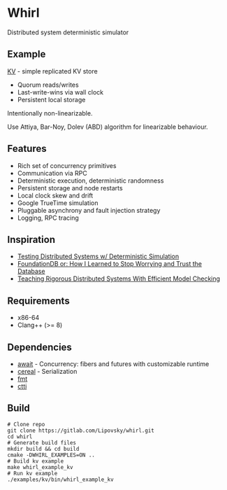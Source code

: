# Whirl

Distributed system deterministic simulator

## Example

[KV](/examples/kv/main.cpp) - simple replicated KV store

- Quorum reads/writes
- Last-write-wins via wall clock
- Persistent local storage

Intentionally non-linearizable.

Use Attiya, Bar-Noy, Dolev (ABD) algorithm for linearizable behaviour.

## Features

* Rich set of concurrency primitives
* Communication via RPC
* Deterministic execution, deterministic randomness
* Persistent storage and node restarts
* Local clock skew and drift
* Google TrueTime simulation
* Pluggable asynchrony and fault injection strategy
* Logging, RPC tracing

## Inspiration

- [Testing Distributed Systems w/ Deterministic Simulation](https://www.youtube.com/watch?v=4fFDFbi3toc)
- [FoundationDB or: How I Learned to Stop Worrying and Trust the Database](https://www.youtube.com/watch?v=OJb8A6h9jQQ&list=PLSE8ODhjZXjagqlf1NxuBQwaMkrHXi-iz&index=22)
- [Teaching Rigorous Distributed Systems With Efficient Model Checking](https://ellismichael.com/papers/dslabs-eurosys19.pdf)

## Requirements

- x86-64
- Clang++ (>= 8)

## Dependencies

- [await](https://gitlab.com/Lipovsky/await) - Concurrency: fibers and futures with customizable runtime
- [cereal](https://github.com/USCiLab/cereal) - Serialization
- [fmt](https://github.com/fmtlib/fmt)
- [ctti](https://github.com/Manu343726/ctti)

## Build

```shell
# Clone repo
git clone https://gitlab.com/Lipovsky/whirl.git 
cd whirl
# Generate build files
mkdir build && cd build
cmake -DWHIRL_EXAMPLES=ON ..
# Build kv example
make whirl_example_kv
# Run kv example
./examples/kv/bin/whirl_example_kv
